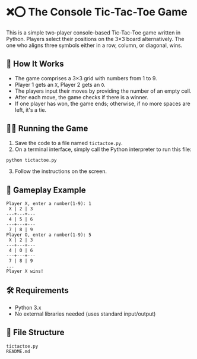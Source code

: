 # ❌⭕ The Console Tic-Tac-Toe Game

This is a simple two-player console-based Tic-Tac-Toe game written in Python. Players select their positions on the 3×3 board alternatively. The one who aligns three symbols either in a row, column, or diagonal, wins.

## 📜 How It Works

- The game comprises a 3×3 grid with numbers from 1 to 9.
- Player 1 gets an `X`, Player 2 gets an `O`.
- The players input their moves by providing the number of an empty cell.
- After each move, the game checks if there is a winner.
- If one player has won, the game ends; otherwise, if no more spaces are left, it's a tie.

## 🧑‍💻 Running the Game

1. Save the code to a file named `tictactoe.py`.
2. On a terminal interface, simply call the Python interpreter to run this file:

```bash
python tictactoe.py
```

3. Follow the instructions on the screen.

## 🧠 Gameplay Example

```
Player X, enter a number(1-9): 1
 X | 2 | 3
---+---+---
 4 | 5 | 6
---+---+---
 7 | 8 | 9
Player O, enter a number(1-9): 5
 X | 2 | 3
---+---+---
 4 | O | 6
---+---+---
 7 | 8 | 9
...
Player X wins!
``` 

## 🛠️ Requirements

- Python 3.x
- No external libraries needed (uses standard input/output)

## 📁 File Structure

```
tictactoe.py
README.md
```
